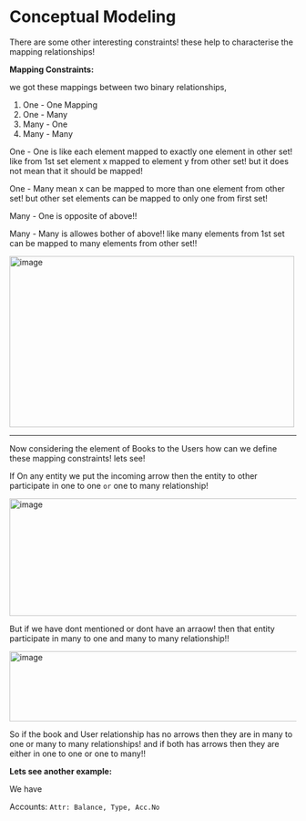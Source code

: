 # Conceptual Modeling

There are some other interesting constraints! these help to characterise the mapping relationships!

**Mapping Constraints:**

we got these mappings between two binary relationships,

1. One - One Mapping
2. One - Many
3. Many - One
4. Many - Many


One - One is like each element mapped to exactly one element in other set! like from 1st set element x mapped to element y from other set! but it does not mean that it should be mapped!

One - Many mean x can be mapped to more than one element from other set! but other set elements can be mapped to only one from first set!

Many - One is opposite of above!! 

Many - Many is allowes bother of above!! like many elements from 1st set can be mapped to many elements from other set!!

<img width="500" height="300" alt="image" src="https://github.com/user-attachments/assets/558c2917-cba5-4a91-b9c7-617291fe20ea" />


<hr>

Now considering the element of Books to the Users how can we define these mapping constraints! lets see!

If On any entity we put the incoming arrow then the entity to other participate in one to one `or` one to many relationship!

<img width="1029" height="206" alt="image" src="https://github.com/user-attachments/assets/f53f6de1-bd8b-4368-ac83-181d5762174a" />

But if we have dont mentioned or dont have an arraow! then that entity participate in many to one and many to many relationship!!

<img width="894" height="123" alt="image" src="https://github.com/user-attachments/assets/3ae37348-2baa-4293-bf93-d28f90a7113d" />

So if the book and User relationship has no arrows then they are in many to one or many to many relationships! and if both has arrows then they are either in one to one or one to many!!

**Lets see another example:**

We have 

Accounts: `Attr: Balance, Type, Acc.No`


